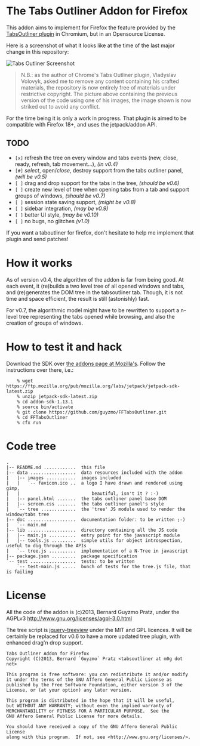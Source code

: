 The Tabs Outliner Addon for Firefox
===================================

This addon aims to implement for Firefox the feature provided by
the [TabsOutliner plugin](https://chrome.google.com/webstore/detail/tabs-outliner/eggkanocgddhmamlbiijnphhppkpkmkl) in Chromium, but
in an Opensource License.


Here is a screenshot of what it looks like at the time of the last 
major change in this repository:

![Tabs Outliner Screenshot](http://m0g.net/TabsOutliner20120218.png)

> N.B.: as the author of Chrome's Tabs Outliner plugin, Vladyslav Volovyk, asked me to
> remove any content containing his crafted materials, the repository is now entirely 
> free of materials under restrictive copyright. The picture above containing the previous
> version of the code using one of his images, the image shown is now striked out to
> avoid any conflict.

For the time being it is only a work in progress. That plugin is
aimed to be compatible with Firefox 18+, and uses the jetpack/addon
API. 

TODO
----
 * `[x]` refresh the tree on every window and tabs events (new, close, ready, refresh, 
     tab movement...), _(in v0.4)_ 
 * `[#]` _select_, open/_close_, destroy support from the tabs outliner panel, _(will be v0.5)_
 * `[ ]` drag and drop support for the tabs in the tree, _(should be v0.6)_
 * `[ ]` create new level of tree when opening tabs from a tab and support groups of windows, _(should be v0.7)_
 * `[ ]` session state saving support, _(might be v0.8)_
 * `[ ]` sidebar integration, _(may be v0.9)_
 * `[ ]` better UI style, _(may be v0.10)_
 * `[ ]` no bugs, no glitches _(v1.0)_

If you want a taboutliner for firefox, don't hesitate to help me 
implement that plugin and send patches!

How it works
============

As of version v0.4, the algorithm of the addon is far from being good.
At each event, it (re)builds a two level tree of all opened windows and tabs,
and (re)generates the DOM tree in the tabsoutliner tab.
Though, it is not time and space efficient, the result is still (astonishly) fast.

For v0.7, the algorithmic model might have to be rewritten to support a n-level
tree representing the tabs opened while browsing, and also the creation of groups
of windows.

How to test it and hack
=======================

Download the SDK over [the addons page at Mozilla's](https://addons.mozilla.org/en-US/developers/builder).
Follow the instructions over there, i.e.:

```
    % wget https://ftp.mozilla.org/pub/mozilla.org/labs/jetpack/jetpack-sdk-latest.zip
    % unzip jetpack-sdk-latest.zip
    % cd addon-sdk-1.13.1
    % source bin/activate
    % git clone https://github.com/guyzmo/FFTabsOutliner.git
    % cd FFTabsOutliner
    % cfx run
```

Code tree
=========

```
.
|-- README.md ............  this file
|-- data .................  data resources included with the addon
|   |-- images ...........  images included
|   |   `-- favicon.ico ..  a logo I have drawn and rendered using gimp, 
|   |                           beautiful, isn't it ? :-)
|   |-- panel.html .......  the tabs outliner panel base DOM
|   |-- screen.css .......  the tabs outliner panel's style
|   `-- tree .............  the 'tree' JS module used to render the window/tabs tree
|-- doc ..................  documentation folder: to be written ;-)
|   `-- main.md
|-- lib ..................  directory containing all the JS code
|   |-- main.js ..........  entry point for the javascript module
|   |-- tools.js .........  simple utils for object introspection, useful to dig through the APIs
|   `-- tree.js ..........  implementation of a N-Tree in javascript
|-- package.json .........  package specification
`-- test .................  tests: to be written
    `-- test-main.js .....  bunch of tests for the tree.js file, that is failing

```

License
=======

All the code of the addon is (c)2013, Bernard Guyzmo Pratz, under the AGPLv3 <http://www.gnu.org/licenses/agpl-3.0.html>

The tree script is [jquery-treeview](https://github.com/jzaefferer/jquery-treeview) under the MIT and GPL
licences. It will be certainly be replaced for v0.6 to have a more updated tree plugin, with enhanced drag'n drop support.

```
Tabs Outliner Addon for Firefox
Copyright (C)2013, Bernard `Guyzmo` Pratz <tabsoutliner at m0g dot net>

This program is free software: you can redistribute it and/or modify
it under the terms of the GNU Affero General Public License as
published by the Free Software Foundation, either version 3 of the
License, or (at your option) any later version.

This program is distributed in the hope that it will be useful,
but WITHOUT ANY WARRANTY; without even the implied warranty of
MERCHANTABILITY or FITNESS FOR A PARTICULAR PURPOSE.  See the
GNU Affero General Public License for more details.

You should have received a copy of the GNU Affero General Public License
along with this program.  If not, see <http://www.gnu.org/licenses/>.
```


